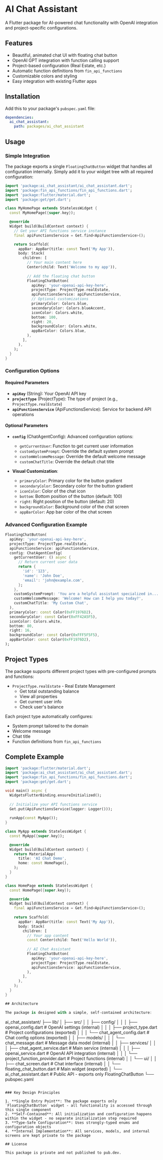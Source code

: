 # AI Chat Assistant

A Flutter package for AI-powered chat functionality with OpenAI integration and project-specific configurations.

## Features

- Beautiful, animated chat UI with floating chat button
- OpenAI GPT integration with function calling support
- Project-based configuration (Real Estate, etc.)
- Automatic function definitions from `fin_api_functions`
- Customizable colors and styling
- Easy integration with existing Flutter apps

## Installation

Add this to your package's `pubspec.yaml` file:

```yaml
dependencies:
  ai_chat_assistant:
    path: packages/ai_chat_assistant
```

## Usage

### Simple Integration

The package exports a single `FloatingChatButton` widget that handles all configuration internally. Simply add it to your widget tree with all required configuration:

```dart
import 'package:ai_chat_assistant/ai_chat_assistant.dart';
import 'package:fin_api_functions/fin_api_functions.dart';
import 'package:flutter/material.dart';
import 'package:get/get.dart';

class MyHomePage extends StatelessWidget {
  const MyHomePage({super.key});

  @override
  Widget build(BuildContext context) {
    // Get your API functions service instance
    final apiFunctionsService = Get.find<ApiFunctionsService>();

    return Scaffold(
      appBar: AppBar(title: const Text('My App')),
      body: Stack(
        children: [
          // Your main content here
          Center(child: Text('Welcome to my app')),
          
          // Add the floating chat button
          FloatingChatButton(
            apiKey: 'your-openai-api-key-here',
            projectType: ProjectType.realEstate,
            apiFunctionsService: apiFunctionsService,
            // Optional customizations
            primaryColor: Colors.blue,
            secondaryColor: Colors.blueAccent,
            iconColor: Colors.white,
            bottom: 100,
            right: 20,
            backgroundColor: Colors.white,
            appBarColor: Colors.blue,
          ),
        ],
      ),
    );
  }
}
```

### Configuration Options

#### Required Parameters

- **`apiKey`** (String): Your OpenAI API key
- **`projectType`** (ProjectType): The type of project (e.g., `ProjectType.realEstate`)
- **`apiFunctionsService`** (ApiFunctionsService): Service for backend API operations

#### Optional Parameters

- **`config`** (ChatAgentConfig): Advanced configuration options:
  - `getCurrentUser`: Function to get current user information
  - `customSystemPrompt`: Override the default system prompt
  - `customWelcomeMessage`: Override the default welcome message
  - `customChatTitle`: Override the default chat title

- **Visual Customization**:
  - `primaryColor`: Primary color for the button gradient
  - `secondaryColor`: Secondary color for the button gradient
  - `iconColor`: Color of the chat icon
  - `bottom`: Bottom position of the button (default: 100)
  - `right`: Right position of the button (default: 20)
  - `backgroundColor`: Background color of the chat screen
  - `appBarColor`: App bar color of the chat screen

### Advanced Configuration Example

```dart
FloatingChatButton(
  apiKey: 'your-openai-api-key-here',
  projectType: ProjectType.realEstate,
  apiFunctionsService: apiFunctionsService,
  config: ChatAgentConfig(
    getCurrentUser: () async {
      // Return current user data
      return {
        'id': '123',
        'name': 'John Doe',
        'email': 'john@example.com',
      };
    },
    customSystemPrompt: 'You are a helpful assistant specialized in...',
    customWelcomeMessage: 'Welcome! How can I help you today?',
    customChatTitle: 'My Custom Chat',
  ),
  primaryColor: const Color(0xFF1976D2),
  secondaryColor: const Color(0xFF42A5F5),
  iconColor: Colors.white,
  bottom: 80,
  right: 16,
  backgroundColor: const Color(0xFFF5F5F5),
  appBarColor: const Color(0xFF1976D2),
);

```

## Project Types

The package supports different project types with pre-configured prompts and functions:

- `ProjectType.realEstate` - Real Estate Management
  - Get total outstanding balance
  - View all properties
  - Get current user info
  - Check user's balance

Each project type automatically configures:
- System prompt tailored to the domain
- Welcome message
- Chat title
- Function definitions from `fin_api_functions`

## Complete Example

```dart
import 'package:flutter/material.dart';
import 'package:ai_chat_assistant/ai_chat_assistant.dart';
import 'package:fin_api_functions/fin_api_functions.dart';
import 'package:get/get.dart';

void main() async {
  WidgetsFlutterBinding.ensureInitialized();
  
  // Initialize your API functions service
  Get.put(ApiFunctionsService(logger: Logger()));
  
  runApp(const MyApp());
}

class MyApp extends StatelessWidget {
  const MyApp({super.key});

  @override
  Widget build(BuildContext context) {
    return MaterialApp(
      title: 'AI Chat Demo',
      home: const HomePage(),
    );
  }
}

class HomePage extends StatelessWidget {
  const HomePage({super.key});

  @override
  Widget build(BuildContext context) {
    final apiFunctionsService = Get.find<ApiFunctionsService>();
    
    return Scaffold(
      appBar: AppBar(title: const Text('My App')),
      body: Stack(
        children: [
          // Your app content
          const Center(child: Text('Hello World')),
          
          // AI Chat Assistant
          FloatingChatButton(
            apiKey: 'your-openai-api-key-here',
            projectType: ProjectType.realEstate,
            apiFunctionsService: apiFunctionsService,
          ),
        ],
      ),
    );
  }
}

## Architecture

The package is designed with a simple, self-contained architecture:

```
ai_chat_assistant/
├── lib/
│   ├── src/
│   │   ├── config/
│   │   │   ├── openai_config.dart       # OpenAI settings (internal)
│   │   │   ├── project_type.dart        # Project configurations (exported)
│   │   │   └── chat_agent_config.dart   # Chat config options (exported)
│   │   ├── models/
│   │   │   └── chat_message.dart        # Message data model (internal)
│   │   ├── services/
│   │   │   ├── chat_agent_service.dart  # Main service (internal)
│   │   │   ├── openai_service.dart      # OpenAI API integration (internal)
│   │   │   └── project_function_provider.dart  # Project functions (internal)
│   │   └── ui/
│   │       ├── chat_screen.dart         # Chat interface (internal)
│   │       └── floating_chat_button.dart # Main widget (exported)
│   └── ai_chat_assistant.dart           # Public API - exports only FloatingChatButton
└── pubspec.yaml
```

### Key Design Principles

1. **Single Entry Point**: The package exports only `FloatingChatButton` widget - all functionality is accessed through this single component
2. **Self-Contained**: All initialization and configuration happens within the widget - no separate initialization step required
3. **Type-Safe Configuration**: Uses strongly-typed enums and configuration objects
4. **Internal Implementation**: All services, models, and internal screens are kept private to the package

## License

This package is private and not published to pub.dev.
